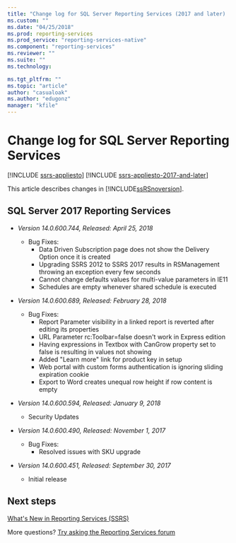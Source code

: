 ```yaml
---
title: "Change log for SQL Server Reporting Services (2017 and later) | Microsoft Docs"
ms.custom: ""
ms.date: "04/25/2018"
ms.prod: reporting-services
ms.prod_service: "reporting-services-native"
ms.component: "reporting-services"
ms.reviewer: ""
ms.suite: ""
ms.technology: 

ms.tgt_pltfrm: ""
ms.topic: "article"
author: "casualoak"
ms.author: "edugonz"
manager: "kfile"
---
```


# Change log for SQL Server Reporting Services

[!INCLUDE [ssrs-appliesto](../includes/ssrs-appliesto.md)] [!INCLUDE [ssrs-appliesto-2017-and-later](../includes/ssrs-appliesto-2017-and-later.md)] 

This article describes changes in [!INCLUDE[ssRSnoversion](../includes/ssrsnoversion-md.md)]. 

## SQL Server 2017 Reporting Services 

- *Version 14.0.600.744, Released: April 25, 2018* 
    - Bug Fixes:
        - Data Driven Subscription page does not show the Delivery Option once it is created
        - Upgrading SSRS 2012 to SSRS 2017 results in RSManagement throwing an exception every few seconds
        - Cannot change defaults values for multi-value parameters in IE11
        - Schedules are empty whenever shared schedule is executed

- *Version 14.0.600.689, Released: February 28, 2018* 
    - Bug Fixes:
        - Report Parameter visibility in a linked report is reverted after editing its properties
        - URL Parameter rc:Toolbar=false doesn't work in Express edition
        - Having expressions in Textbox with CanGrow property set to false is resulting in values not showing
        - Added "Learn more" link for product key in setup
        - Web portal with custom forms authentication is ignoring sliding expiration cookie
        - Export to Word creates unequal row height if row content is empty

- *Version 14.0.600.594, Released: January 9, 2018*
    - Security Updates

- *Version 14.0.600.490, Released: November 1, 2017* 
    - Bug Fixes:
        - Resolved issues with SKU upgrade

- *Version 14.0.600.451, Released: September 30, 2017* 
    - Initial release

## Next steps

[What's New in Reporting Services (SSRS)](what-s-new-in-sql-server-reporting-services-ssrs.md)   

More questions? [Try asking the Reporting Services forum](http://go.microsoft.com/fwlink/?LinkId=620231)
